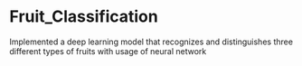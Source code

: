 # Fruit_Classification
Implemented a deep learning model that recognizes and distinguishes three different types of fruits with usage of neural network
